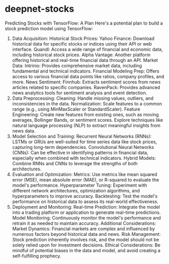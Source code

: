 # deepnet-stocks
Predicting Stocks with TensorFlow: A Plan
Here's a potential plan to build a stock prediction model using TensorFlow:
1. Data Acquisition:
  Historical Stock Prices:
    Yahoo Finance: Download historical data for specific stocks or indices using their API or web interface.
    Quandl: Access a wide range of financial and economic data, including historical stock prices.
    Alpha Vantage: Another platform offering historical and real-time financial data through an API.
  Market Data:
    Intrinio: Provides comprehensive market data, including fundamental and technical indicators.
    Financial Modeling Prep: Offers access to various financial data points like ratios, company profiles, and more.
  News Sentiment:
    Finnhub: Extracts sentiment scores from news articles related to specific companies.
    RavenPack: Provides advanced news analytics tools for sentiment analysis and event detection.
2. Data Preprocessing:
  Cleaning: Handle missing values, outliers, and inconsistencies in the data.
  Normalization: Scale features to a common range (e.g., using MinMaxScaler or StandardScaler).
  Feature Engineering:
    Create new features from existing ones, such as moving averages, Bollinger Bands, or sentiment scores.
    Explore techniques like natural language processing (NLP) to extract meaningful insights from news data.
3. Model Selection and Training:
  Recurrent Neural Networks (RNNs): LSTMs or GRUs are well-suited for time series data like stock prices, capturing long-term dependencies.
  Convolutional Neural Networks (CNNs): Can be effective in identifying patterns in financial data, especially when combined with technical indicators.
  Hybrid Models: Combine RNNs and CNNs to leverage the strengths of both architectures.
4. Evaluation and Optimization:
  Metrics: Use metrics like mean squared error (MSE), mean absolute error (MAE), or R-squared to evaluate the model's performance.
  Hyperparameter Tuning: Experiment with different network architectures, optimization algorithms, and hyperparameters to improve accuracy.
  Backtesting: Test the model's performance on historical data to assess its real-world effectiveness.
5. Deployment and Monitoring:
  Real-time Prediction: Integrate the model into a trading platform or application to generate real-time predictions.
  Model Monitoring: Continuously monitor the model's performance and retrain it as needed to maintain accuracy.
  Additional Considerations:
    Market Dynamics: Financial markets are complex and influenced by numerous factors beyond historical data and news.
    Risk Management: Stock prediction inherently involves risk, and the model should not be solely relied upon for investment decisions.
    Ethical Considerations: Be mindful of potential biases in the data and model, and avoid creating a self-fulfilling prophecy.
